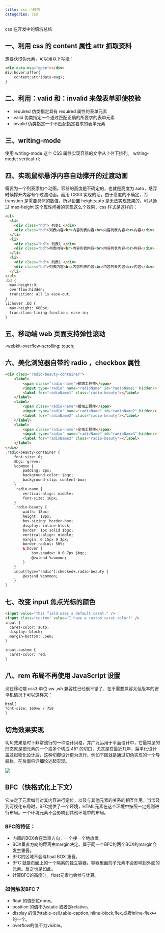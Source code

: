 ```yaml
---
title: css 小技巧
categories: css
---
```


css 在开发中的填坑总结

<!--more-->

## 一、利用 css 的 content 属性 attr 抓取资料

想要获取伪元素，可以用以下写法：

```html
<div data-msg="open"></div>
div:hover:after{
    content:attr(data-mag);
}
```

## 二、利用：valid 和：invalid 来做表单即使校验

* :required 伪类指定具有 required 属性的表单元素
* :valid 伪类指定一个通过匹配正确的所要求的表单元素
* :invalid 伪类指定一个不匹配指定要求的表单元素

## 三、writing-mode

使用 writing-mode 这个 CSS 属性实现容器的文字从上往下排列。 writing-mode: vertical-rl;

## 四、实现鼠标悬浮内容自动撑开的过渡动画

需要为一个列表添加个动画，容器的高度是不确定的，也就是高度为 auto，悬浮时候撑开内容有个过渡动画。而用 CSS3 实现的话，由于高度的不确定，而 transtion 是需要具体的数值，所以设置 height:auto 是无法实现效果的，可以通过 max-height 这个属性间接的实现这么个效果，css 样式是这样的：

```html
<ul>
  <li>
    <div class="hd"> 列表1 </div>
    <div class="bd">列表内容<br>内容列表内容<br>内容列表内容<br>内容</div>
  </li>
  <li>
    <div class="hd"> 列表1 </div>
    <div class="bd">列表内容<br>内容列表内容<br>内容列表内容<br>内容</div>
  </li>
  <li>
    <div class="hd"> 列表1 </div>
    <div class="bd">列表内容<br>内容列表内容<br>内容列表内容<br>内容</div>
  </li>
</ul>
.bd {
  max-height:0;
  overflow:hidden;
  transition: all 1s ease-out;
}
li:hover .bd {
  max-height: 600px;
  transition-timing-function: ease-in;
}
```

## 五、移动端 web 页面支持弹性滚动

-webkit-overflow-scrolling: touch;

## 六、美化浏览器自带的 radio ，checkbox 属性

```html
<div class="radio-beauty-container">
    <label>
        <span class="radio-name">前端工程师</span>
        <input type="radio" name="radioName" id="radioName1" hidden/>
        <label for="radioName1" class="radio-beauty"></label>
    </label>
    <label>
        <span class="radio-name">后端工程师</span>
        <input type="radio" name="radioName" id="radioName2" hidden/>
        <label for="radioName2" class="radio-beauty"></label>
    </label>
    <label>
        <span class="radio-name">全栈工程师</span>
        <input type="radio" name="radioName" id="radioName3" hidden/>
        <label for="radioName3" class="radio-beauty"></label>
    </label>
</div>
.radio-beauty-container {
    font-size: 0;
    $bgc: green;
    %common {
        padding: 2px;
        background-color: $bgc;
        background-clip: content-box;
    }
    .radio-name {
        vertical-align: middle;
        font-size: 16px;
    }
    .radio-beauty {
        width: 18px;
        height: 18px;
        box-sizing: border-box;
        display: inline-block;
        border: 1px solid $bgc;
        vertical-align: middle;
        margin: 0 15px 0 3px;
        border-radius: 50%;
        &:hover {
            box-shadow: 0 0 7px $bgc;
            @extend %common;
        }
    }
    input[type="radio"]:checked+.radio-beauty {
        @extend %common;
    }
}
```

## 七、改变 input 焦点光标的颜色

```html
<input value="This field uses a default caret." />
<input class="custom" value="I have a custom caret color!" />
input {
  caret-color: auto;
  display: block;
  margin-bottom: .5em;
}

input.custom {
  caret-color: red;
}
```

## 八、rem 布局不再使用 JavaScript 设置

现在移动端 css3 单位 vw ,wh 兼容性已经很不错了，在不需要兼容太低版本的安卓机情况下可以这样来：

```html
html{
font-size: 100vw / 750
}
```

## 切角效果实现

切角效果是时下非常流行的一种设计风格，并广泛运用于平面设计中，它最常见的形态就是把元素的一个或多个切成 45° 的切口，尤其是在最近几年，扁平化设计盖过拟物化设计后，这种切脚设计更为流行，例如下图就是通过切角实现的一个导航栏，在后面将详细论述起实现。

![](https://camo.githubusercontent.com/b07ae76cf4ce21d62ef2a4ce97932d831e723c50/687474703a2f2f636f6e74656e742d6d616e6167656d656e742e62302e7570616979756e2e636f6d2f313437323739393439333539332e706e67)

## BFC（快格式化上下文）
它决定了元素如何对其内容进行定位，以及与其他元素的关系的相互作用。当涉及到可视化布局时，BFC提供了一个环境，HTML元素在这个环境中按照一定规则进行布局。一个环境元素不会影响到其他环境中的布局。

### BFC的特征：
- 内部的BOX会在垂直方向，一个接一个地放置。
- BOX垂直方向的距离由margin决定。属于同一个BFC的两个BOX的margin会发生重叠。
- BFC的区域不会与float BOX 重叠。
- BFC 就是页面上的一个隔离的独立容器，容器里面的子元素不会影响到外面的元素。反之也是如此。
- 计算BFC的高度时，float元素也会参与计算。

### 如何触发BFC？
- float 的值部位none。
- position 的值不为static 或者是relative。
- display 的值为table-cell,table-caption,inline-block,flex,或者inline-flex中的一个。
- overflow的值不为visible。

